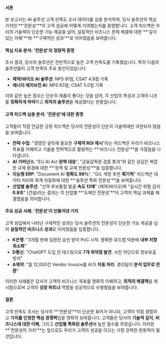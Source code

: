#### **서론**

본 보고서는 AI 솔루션 고객 만족도 조사 데이터를 심층 분석하여, 당사 솔루션의 핵심 가치인 **'전문성'**이 고객 성공에 어떻게 기여했는지를 증명합니다. 고객 피드백은 우리의 기술력이 단순한 기능 제공을 넘어, 실질적인 비즈니스 문제 해결에 대한 **'깊이 있는 이해'**와 **'구체적인 성과'**로 이어졌음을 보여줍니다.

#### **핵심 지표 분석: '전문성'의 정량적 증명**

조사 결과, 당사의 솔루션은 전반적으로 높은 고객 만족도를 기록했습니다. 특히 다음의 솔루션들이 고객 만족의 주요 동인이었습니다.

* **제약/바이오 AI 솔루션**: NPS 81점, CSAT 4.9점 기록
* **에너지 예지보전 AI**: NPS 83점, CSAT 5.0점 기록

이와 같은 높은 점수는 단순히 제품이 좋다는 것을 넘어, 각 산업의 특성과 고객의 니즈를 **정확하게 파악**하고 **최적의 솔루션**을 제공했다는 반증입니다.

#### **고객 피드백 심층 분석: '전문성'에 대한 증명**

고객들이 직접 언급한 긍정 피드백은 당사의 전문성이 단순히 기술력에만 국한되지 않음을 보여줍니다.

* **전략 수립**: "경영진 설득에 필요한 **구체적 ROI 제시**"라는 피드백은 우리가 비즈니스 목표를 이해하고 기술을 전략적으로 활용하는 **'비즈니스 전문성'**을 가졌음을 나타냅니다.
* **AI 거버넌스**: "EU AI Act **완벽 대응**", "금융감독원 검증 통과"와 같은 응답은 복잡한 규제 환경에 대한 **'정책 및 규제 전문성'**을 입증합니다.
* **지능형 ERP**: "Document AI **정확도 98%**", "G/L 계정 추천 **획기적**" 피드백은 데이터 처리와 회계 자동화에 대한 **'솔루션 특화 전문성'**을 보여줍니다.
* **산업별 솔루션**: "신약 후보물질 발굴 **속도 12배**" (제약/바이오)와 "실시간 위험 감지 **0.8초**" (건설)라는 결과는 각 산업별 **'도메인 전문성'**이 고객의 핵심 과제를 해결했음을 의미합니다.

#### **주요 성공 사례: '전문성'이 만들어낸 가치**

고객 응답에서 나타난 구체적인 성과는 당사 솔루션의 전문성이 단순한 기능 제공을 넘어 **실질적인 비즈니스 성과**로 이어졌음을 입증합니다.

* **K은행**: "3개월 만에 임원진 승인 받아 PoC 시작. 명확한 로드맵 덕분에 **내부 저항 최소화**"
* **D통신**: "ChatGPT 도입 전 테스팅으로 **7개 취약점 발견**. 사전 차단으로 정보유출 방지"
* **A제약**: "월 12,000건 Vendor Invoice를 AI가 **자동 처리**. 경리팀이 **분석 업무로 전환**"

이러한 사례들은 당사가 고객의 비즈니스 목표를 명확히 이해하고, **최적의 해결책**을 제시함으로써 고객의 **성장 파트너** 역할을 성공적으로 수행했음을 보여줍니다.

#### **결론**

고객 만족도 조사는 당사의 **'전문성'**이 단순한 표어가 아니라, 고객이 직접 경험하고 **가치를 인정한 핵심 경쟁력**임을 명확히 보여줍니다. 고객들은 당사의 **기술적 깊이**, **비즈니스에 대한 이해**, 그리고 **산업별 특화된 솔루션**에 높은 점수를 주었습니다. 이러한 **'전문성의 가치'**는 앞으로도 우리가 고객의 성공을 이끄는 가장 강력한 원동력이 될 것입니다.